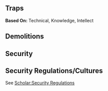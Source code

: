 Traps
-----

__Based On:__ <span title='Space'>Technical</span>, <span title='Adventure'>Knowledge</span>, <span title='Fantasy'>Intellect</span>

Demolitions
-----------

Security
--------

Security Regulations/Cultures
-----------------------------

See [Scholar:Security Regulations](Scholar.md#security-regulations)
